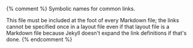 {% comment %}
Symbolic names for common links.

This file must be included at the foot of every Markdown file; the
links cannot be specified once in a layout file even if that layout
file is a Markdown file because Jekyll doesn't expand the link
definitions if that's done.
{% endcomment %}

[ally-skills]: https://frameshiftconsulting.com/ally-skills-workshop/
[amaya]: http://www.w3.org/Amaya
[ant]: http://ant.apache.org
[apache]: http://httpd.apache.org
[authorea]: https://www.authorea.com/
[bdb]: https://en.wikipedia.org/wiki/Berkeley_DB
[branch-per-feature]: https://www.atlassian.com/git/tutorials/comparing-workflows/feature-branch-workflow
[bridge]: https://bridgeschool.io/
[bryan-jenny]: https://jennybryan.org/
[bugzilla]: http://www.bugzilla.org
[build-tools]: https://en.wikipedia.org/wiki/List_of_build_automation_software
[buildbot]: http://buildbot.sourceforge.net
[capes-gerard]: https://github.com/gcapes
[captain-awkward]: https://captainawkward.com/
[carpentries]: https://carpentries.org/
[charles-rules]: http://geekfeminism.wikia.com/wiki/Charles%27_Rules_of_Argument
[checkstyle]: http://checkstyle.sourceforge.net
[choose-license]: http://choosealicense.com/
[clearsilver]: http://www.clearsilver.net/
[code-smells-and-feels]: https://github.com/jennybc/code-smells-and-feels
[covenant]: https://www.contributor-covenant.org
[creative-commons]: https://creativecommons.org/
[cruisecontrol]: http://cruisecontrol.sourceforge.net
[cvs]: http://www.nongnu.org/cvs
[dc]: https://datacarpentry.org/
[debian]: http://www.debian.org
[docbook]: http://www.docbook.org
[docker]: http://docker.com/
[draw-io]: https://www.draw.io/
[drproject]: http://www.drproject.org
[dryad]: https://datadryad.org/
[dursi-jonathan]: https://www.dursi.ca/
[dursi-pattern-rules]: https://github.com/ljdursi/make_pattern_rules
[eclipse]: http://www.eclipse.org
[emacs]: http://www.gnu.org/software/emacs
[email]: mailto:gvwilson@third-bit.com
[f1000-research]: https://f1000research.com/
[figshare]: https://figshare.com/
[findbugs]: http://findbugs.sourceforge.net
[format-r]: https://yihui.name/formatr/
[gdb]: http://sourceware.org/gdb
[geek-feminism]: http://geekfeminism.wikia.com/
[gfm]: https://help.github.com/articles/github-flavored-markdown/
[github-pages]: https://pages.github.com/
[github-zenodo-tutorial]: https://guides.github.com/activities/citable-code/
[github]: http://github.com
[gnu-make]: http://www.gnu.org/software/make/
[go-fair]: https://www.go-fair.org/fair-principles/
[google-code]: http://code.google.com
[google-docs]: https://en.wikipedia.org/wiki/Google_Docs,_Sheets,_and_Slides
[httpunit]: http://httpunit.sourceforge.net
[huff-katy]: http://katyhuff.github.io/
[huff-testing]: https://github.com/katyhuff/python-testing
[insight]: https://www.insightdatascience.com/
[irc]: http://www.irc.org
[javadoc]: http://java.sun.com/j2se/javadoc/
[jedit]: http://www.jedit.org
[jekyll]: https://jekyllrb.com/
[joss]: https://joss.theoj.org/
[js-vs-ds]: https://software-tools-in-javascript.github.io/js-vs-ds/
[junit]: http://www.junit.org
[jupyter]: http://jupyter.org/
[kirk-matthew]: https://www.matthewkirk.com/
[latex]: http://www.latex-project.org/
[learning-scientists]: http://www.learningscientists.org/
[libreoffice]: https://www.libreoffice.org/
[lint]: https://en.wikipedia.org/wiki/Lint_(software)
[log4j]: http://logging.apache.org/log4j/docs/index.html
[lyx]: http://www.lyx.org
[make]: https://www.gnu.org/software/make/
[markdown]: https://en.wikipedia.org/wiki/Markdown
[mathjax]: https://www.mathjax.org/
[mathml]: http://www.w3.org/Math/
[model-coc]: http://geekfeminism.wikia.com/wiki/Conference_anti-harassment/Policy
[ms-word]: https://en.wikipedia.org/wiki/Microsoft_Word
[msoffice]: http://office.microsoft.com/word
[nant]: http://nant.sourceforge.net
[noller-a-lot-happens]: http://jessenoller.com/blog/2015/9/27/a-lot-happens
[noller-sequel]: http://jessenoller.com/blog/2015/10/31/community-boundaries
[one-extra-thing]: https://merely-useful.github.io/one-extra-thing/
[openid]: http://www.openid.net
[oracle]: http://www.oracle.com/
[orcid]: https://orcid.org/
[orwells-rules]: https://en.wikipedia.org/wiki/Politics_and_the_English_Language#Remedy_of_Six_Rules
[osf]: https://osf.io/
[osi-license-list]: http://opensource.org/licenses
[overleaf]: https://www.overleaf.com/
[pandoc]: https://pandoc.org/
[pep-8]: https://www.python.org/dev/peps/pep-0008/
[perforce]: http://www.perforce.com
[pmd]: http://pmd.sourceforge.net
[poisot-timothee]: http://poisotlab.io/
[producing-oss]: https://producingoss.com/
[pypi]: https://pypi.org/
[pytest-mpl]: https://github.com/matplotlib/pytest-mpl
[python-102]: https://python-102.readthedocs.io/
[python]: http://python.org/
[r-markdown]: https://rmarkdown.rstudio.com/
[rake]: http://rake.rubyforge.org
[readthedocs]: https://docs.readthedocs.io/en/latest/
[scons]: http://www.scons.org
[selenium]: http://www.openqa.org/selenium
[setuptools]: https://setuptools.readthedocs.io/
[seven-ways]: http://blog.jonudell.net/2011/01/24/seven-ways-to-think-like-the-web/
[shapiro-wilk]: https://en.wikipedia.org/wiki/Shapiro%E2%80%93Wilk_test
[snakemake]: https://snakemake.readthedocs.io/
[sourceforge]: http://www.sourceforge.net
[sphinx]: http://www.sphinx-doc.org/en/master/
[sqlite]: http://www.sqlite.org
[sqlunit]: http://sqlunit.sourceforge.net
[srinath-ashwin]: https://ccit.clemson.edu/research/researcher-profiles/ashwin-srinath/
[ssh]: https://en.wikipedia.org/wiki/Secure_Shell
[standage-daniel]: https://standage.github.io/
[subversion]: http://subversion.tigris.org
[swc-git]: https://swcarpentry.github.io/git-novice/
[swc-make]: https://github.com/swcarpentry/make-novice
[swc-python]: https://swcarpentry.github.io/python-novice-inflammation/
[swc-r]: https://swcarpentry.github.io/python-novice-inflammation/
[swc-shell]: http://swcarpentry.github.io/shell-novice/
[swc]: http://software-carpentry.org
[t3-personas]: http://teachtogether.tech/en/process/#s:process-personas
[t3]: http://teachtogether.tech
[tables-generator]: https://www.tablesgenerator.com/
[tdda-site]: http://www.tdda.info/
[tf-idf]: https://en.wikipedia.org/wiki/Tf%E2%80%93idf
[third-bit]: http://third-bit.com
[tldr-gpl]: https://tldrlegal.com/license/gnu-general-public-license-v3-(gpl-3)
[tomcat]: http://tomcat.apache.org
[trac]: http://trac.edgewall.org
[travis-ci]: https://travis-ci.org/
[troy-meetings]: https://chelseatroy.com/2018/03/29/why-do-remote-meetings-suck-so-much/
[tyranny-structurelessness]: http://www.jofreeman.com/joreen/tyranny.htm
[unpaywall]: http://unpaywall.org/
[utoronto]: http://utoronto.ca
[valgrind]: http://valgrind.org
[vanderplas-licensing]: http://www.astrobetter.com/blog/2014/03/10/the-whys-and-hows-of-licensing-scientific-code/
[vscode]: http://msdn.microsoft.com/vstudio
[wilson-greg]: http://third-bit.com
[xkcd-duty-calls]: https://xkcd.com/386/
[yaml]: https://en.wikipedia.org/wiki/YAML
[zenodo]: https://zenodo.org/
[zipfs-law]: http://en.wikipedia.org/wiki/Zipf%27s_law
